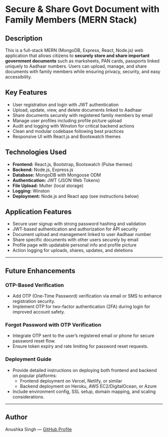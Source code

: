 # Secure & Share Govt Document with Family Members (MERN Stack)

## Description
This is a full-stack MERN (MongoDB, Express, React, Node.js) web application that allows citizens to **securely store and share important government documents** such as marksheets, PAN cards, passports linked uniquely to Aadhaar numbers. Users can upload, manage, and share documents with family members while ensuring privacy, security, and easy accessibility.

## Key Features
- User registration and login with JWT authentication
- Upload, update, view, and delete documents linked to Aadhaar
- Share documents securely with registered family members by email
- Manage user profiles including profile picture upload
- Audit and logging with Winston for critical backend actions
- Clean and modular codebase following best practices
- Responsive UI with React.js and Bootswatch themes 

## Technologies Used
- **Frontend:** React.js, Bootstrap, Bootswatch (Pulse themes)
- **Backend:** Node.js, Express.js
- **Database:** MongoDB with Mongoose ODM
- **Authentication:** JWT (JSON Web Tokens)
- **File Upload:** Multer (local storage)
- **Logging:** Winston
- **Deployment:** Node.js and React app (see instructions below)

## Application Features
- Secure user signup with strong password hashing and validation
- JWT-based authentication and authorization for API security
- Document upload and management linked to user Aadhaar number
- Share specific documents with other users securely by email
- Profile page with updatable personal info and profile picture
- Action logging for uploads, shares, updates, and deletions

---

## Future Enhancements

### OTP-Based Verification
- Add OTP (One-Time Password) verification via email or SMS to enhance registration security.
- Implement OTP for two-factor authentication (2FA) during login for improved account safety.

### Forgot Password with OTP Verification
- Integrate OTP sent to the user’s registered email or phone for secure password reset flow.
- Ensure token expiry and rate limiting for password reset requests.

### Deployment Guide
- Provide detailed instructions on deploying both frontend and backend on popular platforms:
  - Frontend deployment on Vercel, Netlify, or similar
  - Backend deployment on Heroku, AWS EC2/DigitalOcean, or Azure
- Include environment config, SSL setup, domain mapping, and scaling considerations.

---

## Author

Anushka Singh — [GitHub Profile](https://github.com/A-N-U-S-I-N)
